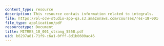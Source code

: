 ```yaml
---
content_type: resource
description: This resource contais information related to integrals.
file: https://ol-ocw-studio-app-qa.s3.amazonaws.com/courses/res-18-001-calculus-online-textbook-spring-2005/b6297a8171f9c6a10fff8d1b0600ac46_MITRES_18_001_strang_5558.pdf
file_type: application/pdf
resourcetype: Document
title: MITRES_18_001_strang_5558.pdf
uid: b6297a81-71f9-c6a1-0fff-8d1b0600ac46
---
```

